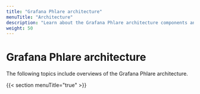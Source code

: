 ```yaml
---
title: "Grafana Phlare architecture"
menuTitle: "Architecture"
description: "Learn about the Grafana Phlare architecture components and services."
weight: 50
---
```


# Grafana Phlare architecture

The following topics include overviews of the Grafana Phlare architecture.

{{< section menuTitle="true" >}}
